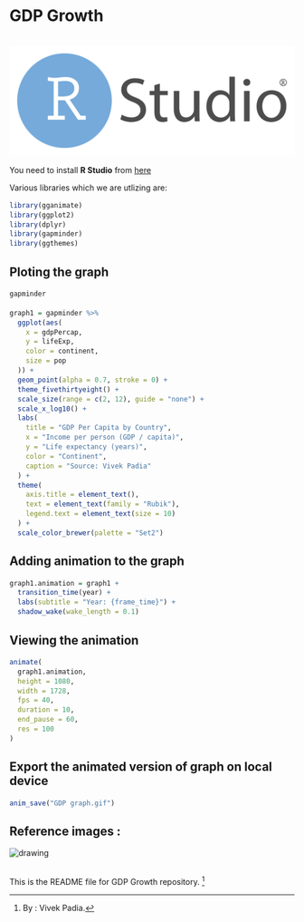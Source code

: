 # GDP Growth

<a href="https://posit.co/download/rstudio-desktop" align="center"><br><img src="Images/R Studio.svg" alt="drawing"/></a>

You need to install **R Studio** from [here](https://posit.co/download/rstudio-desktop/)

Various libraries which we are utlizing are:

```R
library(gganimate)
library(ggplot2)
library(dplyr)
library(gapminder)
library(ggthemes)
```
## Ploting the graph
```R
gapminder

graph1 = gapminder %>%
  ggplot(aes(
    x = gdpPercap,
    y = lifeExp,
    color = continent,
    size = pop
  )) +
  geom_point(alpha = 0.7, stroke = 0) +
  theme_fivethirtyeight() +
  scale_size(range = c(2, 12), guide = "none") +
  scale_x_log10() +
  labs(
    title = "GDP Per Capita by Country",
    x = "Income per person (GDP / capita)",
    y = "Life expectancy (years)",
    color = "Continent",
    caption = "Source: Vivek Padia"
  ) +
  theme(
    axis.title = element_text(),
    text = element_text(family = "Rubik"),
    legend.text = element_text(size = 10)
  ) +
  scale_color_brewer(palette = "Set2")
```
## Adding animation to the graph
```R
graph1.animation = graph1 +
  transition_time(year) +
  labs(subtitle = "Year: {frame_time}") +
  shadow_wake(wake_length = 0.1)
```
## Viewing the animation
```R
animate(
  graph1.animation,
  height = 1080,
  width = 1728,
  fps = 40,
  duration = 10,
  end_pause = 60,
  res = 100
)
```

## Export the animated version of graph on local device
```R
anim_save("GDP graph.gif")
```
## Reference images : <br>

<img src="Images/GDP.gif" alt="drawing" style="border-radius: 10"/><br><br>

This is the README file for GDP Growth repository. [^1]

[^1]: By : Vivek Padia.
